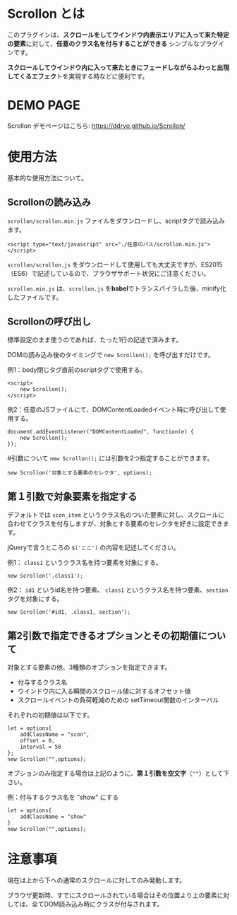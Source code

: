 # Scrollon とは
このプラグインは、**スクロールをしてウインドウ内表示エリアに入って来た特定の要素**に対して、**任意のクラス名を付与することができる** シンプルなプラグインです。

**スクロールしてウインドウ内に入って来たときにフェードしながらふわっと出現してくるエフェク**トを実現する時などに便利です。

# DEMO PAGE
Scrollon デモページはこちら: https://ddryo.github.io/Scrollon/


# 使用方法

基本的な使用方法について。


## Scrollonの読み込み
`scrollon/scrollon.min.js` ファイルをダウンロードし、scriptタグで読み込みます。

```
<script type="text/javascript" src="./任意のパス/scrollon.min.js"></script>
```

`scrollon/scrollon.js` をダウンロードして使用しても大丈夫ですが、ES2015（ES6）で記述しているので、ブラウザサポート状況にご注意ください。

`scrollon.min.js` は、`scrollon.js` を**babel**でトランスパイラした後、minify化したファイルです。


## Scrollonの呼び出し

標準設定のまま使うのであれば、たった1行の記述で済みます。

DOMの読み込み後のタイミングで `new Scrollon();` を呼び出すだけです。

例1：body閉じタグ直前のscriptタグで使用する。

```
<script>
    new Scrollon();
</script>
```

例2：任意のJSファイルにて、DOMContentLoadedイベント時に呼び出して使用する。
```
document.addEventListener("DOMContentLoaded", function(e) {
    new Scrollon();
});
```

#引数について
`new Scrollon();` には引数を2つ指定することができます。

```
new Scrollon('対象とする要素のセレクタ', options);
```

## 第１引数で対象要素を指定する
デフォルトでは `scon_item` というクラス名のついた要素に対し、スクロールに合わせてクラスを付与しますが、対象とする要素のセレクタを好きに設定できます。

jQueryで言うところの `$('ここ')` の内容を記述してください。

例1： `class1` というクラス名を持つ要素を対象にする。

```
new Scrollon('.class1');
```


例2： `id1` というid名を持つ要素、 `class1` というクラス名を持つ要素、`section` タグを対象にする。

```
new Scrollon('#id1, .class1, section');
```

## 第2引数で指定できるオプションとその初期値について

対象とする要素の他、3種類のオプションを指定できます。

- 付与するクラス名
- ウインドウ内に入る瞬間のスクロール値に対するオフセット値
- スクロールイベントの負荷軽減のための setTimeout関数のインターバル

それぞれの初期値は以下です。

```
let = options{
    addClassName = "scon",
    offset = 0,
    interval = 50
};
new Scrollon("",options);
```

オプションのみ指定する場合は上記のように、**第１引数を空文字**（`""`）として下さい。


例：付与するクラス名を "show" にする

```
let = options{
    addClassName = "show"
}
new Scrollon("",options);
```


# 注意事項
現在は上から下への通常のスクロールに対してのみ発動します。

ブラウザ更新時、すでにスクロールされている場合はその位置より上の要素に対しては、全てDOM読み込み時にクラスが付与されます。
